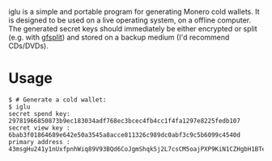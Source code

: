 iglu is a simple and portable program for generating Monero
cold wallets. It is designed to be used on a live operating
system, on a offline computer. The generated secret keys
should immediately be either encrypted or split (e.g. with
[gfsplit](https://git.gitano.org.uk/libgfshare.git/)) and stored on a
backup medium (I'd recommend CDs/DVDs).

# Usage
```console
$ # Generate a cold wallet:
$ iglu
secret spend key: 29781966850873b9ec183034adf768ec3bcec4fb4cc1f4fa1297e8225fedb107
secret view key : 6bab3f01864689e642e50a3545a8acce811326c989dc0abf3c9c5b6099c4540d
primary address : 43msgHu241y1nUxfpnhWiq89V93BQd6CoJgmShqk5j2L7csCM5oajPXP9KiN1CZHgbH1BTewKBwLLBv5Fd1ZLRj13ZcvHGH
```
